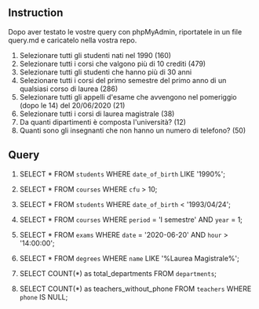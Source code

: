 ## Instruction

Dopo aver testato le vostre query con phpMyAdmin, riportatele in un file query.md e caricatelo nella vostra repo.
1. Selezionare tutti gli studenti nati nel 1990 (160)
2. Selezionare tutti i corsi che valgono più di 10 crediti (479)
3. Selezionare tutti gli studenti che hanno più di 30 anni
4. Selezionare tutti i corsi del primo semestre del primo anno di un qualsiasi corso di laurea (286)
5. Selezionare tutti gli appelli d'esame che avvengono nel pomeriggio (dopo le 14) del 20/06/2020 (21)
6. Selezionare tutti i corsi di laurea magistrale (38)
7. Da quanti dipartimenti è composta l'università? (12)
8. Quanti sono gli insegnanti che non hanno un numero di telefono? (50)


## Query

1.  SELECT *
    FROM `students`
    WHERE `date_of_birth` LIKE '1990%';

2.  SELECT * 
    FROM `courses` 
    WHERE `cfu` > 10;

3.  SELECT * 
    FROM `students` 
    WHERE `date_of_birth` < '1993/04/24';

4.  SELECT *
    FROM `courses`
    WHERE `period` = 'I semestre' AND `year` = 1;

5.  SELECT *
    FROM `exams` 
    WHERE `date` = '2020-06-20' AND `hour` > '14:00:00';

6.  SELECT *
    FROM `degrees` 
    WHERE `name` LIKE '%Laurea Magistrale%';

7.  SELECT COUNT(*) 
    as total_departments FROM `departments`;

8.  SELECT COUNT(*)
    as teachers_without_phone 
    FROM `teachers` WHERE `phone` IS NULL;